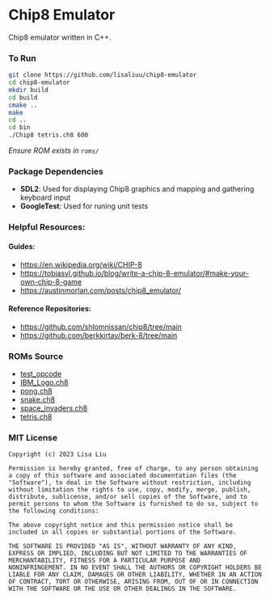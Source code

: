 # Chip8 Emulator

Chip8 emulator written in C++.


### To Run
```bash
git clone https://github.com/lisaliuu/chip8-emulator
cd chip8-emulator
mkdir build
cd build
cmake ..
make
cd ..
cd bin
./Chip8 tetris.ch8 600
```
*Ensure ROM exists in `roms/`*

### Package Dependencies
- **SDL2**: Used for displaying Chip8 graphics and mapping and gathering keyboard input
- **GoogleTest**: Used for runing unit tests

### Helpful Resources:
#### Guides:
- https://en.wikipedia.org/wiki/CHIP-8
- https://tobiasvl.github.io/blog/write-a-chip-8-emulator/#make-your-own-chip-8-game
- https://austinmorlan.com/posts/chip8_emulator/

#### Reference Repositories:
- https://github.com/shlomnissan/chip8/tree/main
- https://github.com/berkkirtay/berk-8/tree/main

### ROMs Source
- [test_opcode](https://github.com/corax89/chip8-test-rom)
- [IBM_Logo.ch8](https://github.com/loktar00/chip8/blob/master/roms/IBM%20Logo.ch8)
- [pong.ch8](https://github.com/loktar00/chip8/blob/master/roms/Pong%20(alt).ch8)
- [snake.ch8](https://johnearnest.github.io/chip8Archive/play.html?p=snake)
- [space_invaders.ch8](https://github.com/loktar00/chip8/blob/master/roms/Space%20Invaders%20%5BDavid%20Winter%5D.ch8)
- [tetris.ch8](https://github.com/loktar00/chip8/blob/master/roms/Tetris%20%5BFran%20Dachille%2C%201991%5D.ch8)

### MIT License
```
Copyright (c) 2023 Lisa Liu

Permission is hereby granted, free of charge, to any person obtaining
a copy of this software and associated documentation files (the
"Software"), to deal in the Software without restriction, including
without limitation the rights to use, copy, modify, merge, publish,
distribute, sublicense, and/or sell copies of the Software, and to
permit persons to whom the Software is furnished to do so, subject to
the following conditions:

The above copyright notice and this permission notice shall be
included in all copies or substantial portions of the Software.

THE SOFTWARE IS PROVIDED "AS IS", WITHOUT WARRANTY OF ANY KIND,
EXPRESS OR IMPLIED, INCLUDING BUT NOT LIMITED TO THE WARRANTIES OF
MERCHANTABILITY, FITNESS FOR A PARTICULAR PURPOSE AND
NONINFRINGEMENT. IN NO EVENT SHALL THE AUTHORS OR COPYRIGHT HOLDERS BE
LIABLE FOR ANY CLAIM, DAMAGES OR OTHER LIABILITY, WHETHER IN AN ACTION
OF CONTRACT, TORT OR OTHERWISE, ARISING FROM, OUT OF OR IN CONNECTION
WITH THE SOFTWARE OR THE USE OR OTHER DEALINGS IN THE SOFTWARE.
```